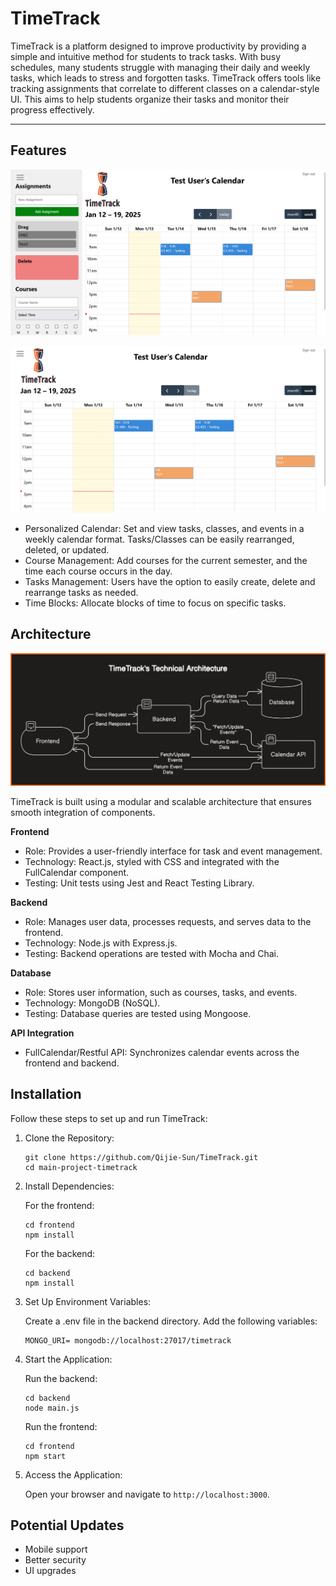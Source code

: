 # TimeTrack
TimeTrack is a platform designed to improve productivity by providing a simple and
intuitive method for students to track tasks. With busy schedules, many students struggle with
managing their daily and weekly tasks, which leads to stress and forgotten tasks. TimeTrack
offers tools like tracking assignments that correlate to different classes on a calendar-style UI.
This aims to help students organize their tasks and monitor their progress effectively.

---
## Features
![DefaultView](https://github.com/Qijie-Sun/TimeTrack/blob/main/frontend/public/DemoDefault.png)

![CleanView](https://github.com/Qijie-Sun/TimeTrack/blob/main/frontend/public/DemoClean.png)

- Personalized Calendar: Set and view tasks, classes, and events in a weekly calendar format. Tasks/Classes can be easily rearranged, deleted, or updated.
- Course Management: Add courses for the current semester, and the time each course occurs in the day.
- Tasks Management: Users have the option to easily create, delete and rearrange tasks as needed.
- Time Blocks: Allocate blocks of time to focus on specific tasks.

## Architecture
![Architecture](https://github.com/Qijie-Sun/TimeTrack/blob/main/frontend/public/diagram.png)

TimeTrack is built using a modular and scalable architecture that ensures smooth integration of components.

**Frontend**
- Role: Provides a user-friendly interface for task and event management.
- Technology: React.js, styled with CSS and integrated with the FullCalendar component.
- Testing: Unit tests using Jest and React Testing Library.

**Backend**
- Role: Manages user data, processes requests, and serves data to the frontend.
- Technology: Node.js with Express.js.
- Testing: Backend operations are tested with Mocha and Chai.

**Database**
- Role: Stores user information, such as courses, tasks, and events.
- Technology: MongoDB (NoSQL).
- Testing: Database queries are tested using Mongoose.

**API Integration**
- FullCalendar/Restful API: Synchronizes calendar events across the frontend and backend.

## Installation

Follow these steps to set up and run TimeTrack:
1. Clone the Repository:
    ```
    git clone https://github.com/Qijie-Sun/TimeTrack.git
    cd main-project-timetrack
    ```

2. Install Dependencies:

    For the frontend:
    ```
    cd frontend
    npm install
    ```
    For the backend:
    ```
    cd backend
    npm install
    ```

4. Set Up Environment Variables:

    Create a .env file in the backend directory.
    Add the following variables:
    ```
    MONGO_URI= mongodb://localhost:27017/timetrack
    ```

6. Start the Application:

    Run the backend:
    ```
    cd backend
    node main.js
    ```
    Run the frontend:
    ```
    cd frontend
    npm start
    ```

7. Access the Application:

   Open your browser and navigate to ```http://localhost:3000```.

## Potential Updates
- Mobile support
- Better security
- UI upgrades
